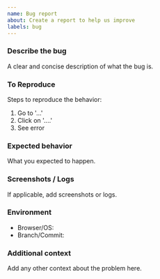 ```yaml
---
name: Bug report
about: Create a report to help us improve
labels: bug
---
```


### Describe the bug

A clear and concise description of what the bug is.

### To Reproduce

Steps to reproduce the behavior:

1. Go to '...'
2. Click on '....'
3. See error

### Expected behavior

What you expected to happen.

### Screenshots / Logs

If applicable, add screenshots or logs.

### Environment

- Browser/OS:
- Branch/Commit:

### Additional context

Add any other context about the problem here.
